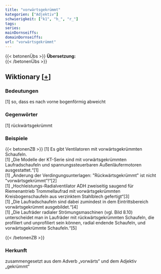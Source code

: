 ```yaml
---
title: "vorwärtsgekrümmt"
kategorien: ["Adjektiv"]
schwierigkeit: ["k1", "h_", "r_"]
tags:
series:
mainDornseiffs:
domainDornseiffs:
url: "vorwärtsgekrümmt"
---
```


{{< betonenÜbs >}}
**Übersetzung:**  
{{< /betonenÜbs >}}

## Wiktionary [[+](https://de.wiktionary.org/wiki/vorwärtsgekrümmt)]

### Bedeutungen
[1] so, dass es nach vorne bogenförmig abweicht  

### Gegenwörter
[1] rückwärtsgekrümmt  

### Beispiele
{{< betonenZB >}}
[1] Es gibt Ventilatoren mit vorwärtsgekrümmten Schaufeln.  
[1] „Die Modelle der KT-Serie sind mit vorwärtsgekrümmten Laufradschaufeln und spannungssteuerbaren Außenläufermotoren ausgestattet.“[1]  
[1] „Änderung der Verdingungsunterlagen: "Rückwärtsgekrümmt" ist nicht "vorwärtsgekrümmt"!“[2]  
[1] „Hochleistungs-Radialventilator ADH zweiseitig saugend für Riemenantrieb Trommellaufrad mit vorwärtsgekrümmten Kreisbogenschaufeln aus verzinktem Stahlblech gefertigt“[3]  
[1] „Die Laufradschaufeln sind dabei zumindest in dem Eintrittsbereich vorwärtsgekrümmt ausgebildet.“[4]  
[1] „Die Laufräder radialer Strömungsmaschinen (vgl. Bild 8.10) unterscheidet man in Laufräder mit rückwärtsgekrümmten Schaufeln, die profiliert und unprofiliert sein können, radial endende Schaufeln, und vorwärtsgekrümmte Schaufeln.“[5]  

{{< /betonenZB >}}
### Herkunft
zusammengesetzt aus dem Adverb „vorwärts“ und dem Adjektiv „gekrümmt“  


